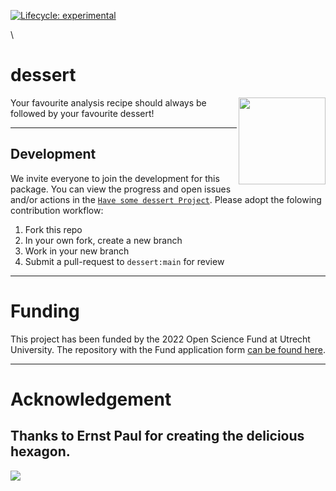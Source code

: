 <!-- README.md is generated from README.Rmd. Please edit that file -->
<!-- badges: start -->

[![Lifecycle:
experimental](https://img.shields.io/badge/lifecycle-experimental-orange.svg)](https://lifecycle.r-lib.org/articles/stages.html#experimental)
<!-- badges: end --> \

# dessert
<a href='https://github.com/gerkovink/dessert'><img src='img/hex-dessert.png' align="right" height="139" /></a>
Your favourite analysis recipe should always be followed by your
favourite dessert!

------------------------------------------------------------------------

## Development

We invite everyone to join the development for this package. You can
view the progress and open issues and/or actions in the
[`Have some dessert Project`](https://github.com/users/gerkovink/projects/2).
Please adopt the folowing contribution workflow:

1.  Fork this repo
2.  In your own fork, create a new branch
3.  Work in your new branch
4.  Submit a pull-request to `dessert:main` for review

------------------------------------------------------------------------

# Funding

This project has been funded by the 2022 Open Science Fund at Utrecht
University. The repository with the Fund application form [can be found
here](https://github.com/gerkovink/OpenScienceFund2022).

------------------------------------------------------------------------

# Acknowledgement

## Thanks to Ernst Paul for creating the delicious hexagon.

![](https://www.gerkovink.com/images/pubdom.png)
